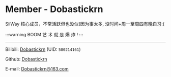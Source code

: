 # Member - Dobastickrn

SiiWay 核心成员，不常活跃但也没似(因为事太多, 没时间+周一至周四有晚自习:(

:::warning BOOM
艺 术 就 是 爆 炸 !
:::

---

Bilibili: [Dobastickrn](https://space.bilibili.com/580214161) (UID: `580214161`)

Github: [Dobastickrn](https://github.com/Dobastickrn)

E-mail: [Dobastickrn@163.com](mailto:Dobastickrn@siiway.top)
